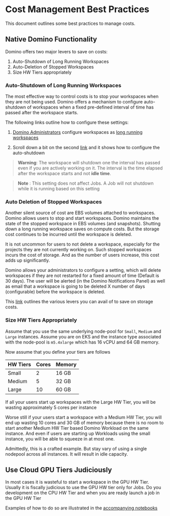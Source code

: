 # Cost Management Best Practices

This document outlines some best practices to manage costs.

## Native Domino Functionality 

Domino offers two major levers to save on costs:

1. Auto-Shutdown of Long Running Workspaces
2. Auto-Deletion of Stopped Workspaces
3. Size HW Tiers appropriately


###  Auto-Shutdown of Long Running Workspaces

The most effective way to control costs is to stop your workspaces when they are not being used. Domino offers a mechanism
to configure auto-shutdown of workspaces when a fixed pre-defined interval of time has passed after the workspace starts.

The following links outline how to configure these settings:

1. [Domino Administrators](https://docs.dominodatalab.com/en/latest/user_guide/815d95/configure-long-running-workspaces/)
   configure workspaces as [long running workspaces](https://docs.dominodatalab.com/en/latest/admin_guide/71d6ad/central-configuration/#long-running)
    
2. Scroll down a bit on the second [link]((https://docs.dominodatalab.com/en/latest/admin_guide/71d6ad/central-configuration/#long-running)) and it shows how to configure the auto-shutdown

> **Warning**: The workspace will shutdown one the interval has passed even if you are actively working on it. The interval is
> the time elapsed after the workspace starts and not **idle time**.

> **Note** : This setting does not affect Jobs. A Job will not shutdown while it is running based on this setting

### Auto Deletion of Stopped Workspaces 

Another silent source of cost are EBS volumes attached to workspaces. Domino allows users to stop and start workspaces.
Domino maintains the state of the stopped workspace in EBS volumes (and snapshots). Shutting down a long running workspace
saves on compute costs. But the storage cost continues to be incurred until the workspace is deleted. 

It is not uncommon for users to not delete a workspace, especially for the projects they are not currently working on. 
Such stopped workspaces incurs the cost of storage. And as the number of users increase, this cost adds up significantly.

Domino allows your administrators to configure a setting, which will delete workspaces if they are not restarted for a fixed
amount of time (Default is 30 days). The user will be alerted (in the Domino Notifications Panel) as well as email that a 
workspace is going to be deleted X number of days (configurable) before the workspace is deleted.

This [link](https://docs.dominodatalab.com/en/latest/admin_guide/71d6ad/central-configuration/#workspaces) outlines 
the various levers you can avail of to save on storage costs.

### Size HW Tiers Appropriately

Assume that you use the same underlying node-pool for `Small`, `Medium` and `Large` instances. Assume you are on EKS 
and the instance type associated with the node-pool is `m5.4xlarge` which has 16 vCPU amd 64 GB memory.

Now assume that you define your tiers are follows

| HW Tiers    | Cores | Memory
| ----------- | ----------- | ----------- |
| Small      | 2       | 16 GB
| Medium   | 5        | 32 GB
| Large   | 10        | 60 GB

If all your users start up workspaces with the Large HW Tier, you will be wasting approximately 5 cores per instance

Worse still if your users start a workspace with a Medium HW Tier, you will end up wasting 10 cores and 30 GB of memory
because there is no room to start another Medium HW Tier based Domino Workload on the same instance. And even if users
are starting up Workloads using the small instance, you will be able to squeeze in at most one.

Admittedly, this is a crafted example. But stay vary of using a single nodepool across all instances. It will result in
idle capacity.

## Use Cloud GPU Tiers Judiciously

In most cases it is wasteful to start a workspace in the GPU HW Tier. Usually it is fiscally judicious to use the GPU
HW tier only for Jobs. Do you development on the CPU HW Tier and when you are ready launch a job in the GPU HW Tier

Examples of how to do so are illustrated in the [accompanying notebooks](execute_job.ipynb)

